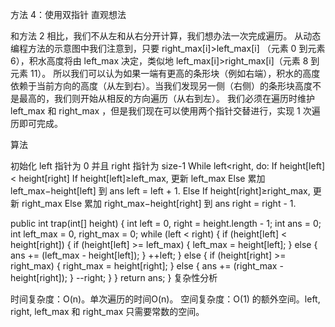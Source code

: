 方法 4：使用双指针
直观想法

和方法 2 相比，我们不从左和从右分开计算，我们想办法一次完成遍历。
从动态编程方法的示意图中我们注意到，只要 right_max[i]>left_max[i] （元素 0 到元素 6），积水高度将由 left_max 决定，类似地 left_max[i]>right_max[i]（元素 8 到元素 11）。
所以我们可以认为如果一端有更高的条形块（例如右端），积水的高度依赖于当前方向的高度（从左到右）。当我们发现另一侧（右侧）的条形块高度不是最高的，我们则开始从相反的方向遍历（从右到左）。
我们必须在遍历时维护 left_max 和 right_max ，但是我们现在可以使用两个指针交替进行，实现 1 次遍历即可完成。

算法

初始化 left 指针为 0 并且 right 指针为 size-1
While left<right, do:
If height[left] < height[right]
If height[left]≥left_max, 更新 left_max
Else 累加 left_max−height[left] 到 ans
left = left + 1.
Else
If height[right]≥right_max, 更新 right_max
Else 累加 right_max−height[right] 到 ans
right = right - 1.

public int trap(int[] height) {
int left = 0, right = height.length - 1;
int ans = 0;
int left_max = 0, right_max = 0;
while (left < right) {
if (height[left] < height[right]) {
if (height[left] >= left_max) {
left_max = height[left];
} else {
ans += (left_max - height[left]);
}
++left;
} else {
if (height[right] >= right_max) {
right_max = height[right];
} else {
ans += (right_max - height[right]);
}
--right;
}
}
return ans;
}
复杂性分析

时间复杂度：O(n)。单次遍历的时间O(n)。
空间复杂度：O(1) 的额外空间。left, right, left_max 和 right_max 只需要常数的空间。

